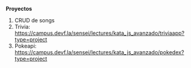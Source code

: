 
**Proyectos**

1. CRUD de songs
2. Trivia: https://campus.devf.la/sensei/lectures/kata_js_avanzado/triviaapp?type=project
3. Pokeapi: https://campus.devf.la/sensei/lectures/kata_js_avanzado/pokedex?type=project
